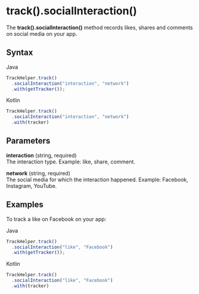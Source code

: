 # track().socialInteraction()

The **track().socialInteraction()** method records likes, shares and
comments on social media on your app.

## Syntax

<div class="tabs">

<div class="group-tab">

Java

``` javascript
TrackHelper.track()
  .socialInteraction("interaction", "network")
  .with(getTracker());
```

</div>

<div class="group-tab">

Kotlin

``` javascript
TrackHelper.track()
  .socialInteraction("interaction", "network")
  .with(tracker)
```

</div>

</div>

## Parameters

**interaction** (string, required)  
The interaction type. Example: like, share, comment.

**network** (string, required)  
The social media for which the interaction happened. Example: Facebook,
Instagram, YouTube.

## Examples

To track a like on Facebook on your app:

<div class="tabs">

<div class="group-tab">

Java

``` javascript
TrackHelper.track()
  .socialInteraction("like", "Facebook")
  .with(getTracker());
```

</div>

<div class="group-tab">

Kotlin

``` javascript
TrackHelper.track()
  .socialInteraction("like", "Facebook")
  .with(tracker)
```

</div>

</div>
